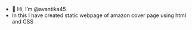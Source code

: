 - 👋 Hi, I’m @avantika45
- In this I have created static webpage of amazon cover page using html and CSS
